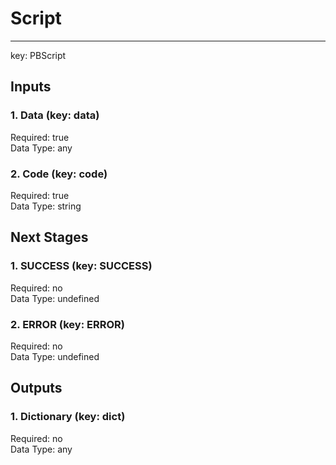 # Script  
****  
key: PBScript  
## Inputs  
### 1. Data (key: data)  
  
Required: true  
Data Type: any   
### 2. Code (key: code)  
  
Required: true  
Data Type: string   
## Next Stages  
### 1. SUCCESS (key: SUCCESS)  
  
Required: no  
Data Type: undefined   
### 2. ERROR (key: ERROR)  
  
Required: no  
Data Type: undefined   
## Outputs  
### 1. Dictionary (key: dict)  
  
Required: no  
Data Type: any 